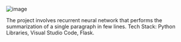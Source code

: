 ![image](https://github.com/smartinternz02/SI-GuidedProject-5370-1630309826/assets/69350058/dd2da12f-aa5d-495e-b7bc-e1a692974e03)

The project involves recurrent neural network that performs the summarization of a single paragraph in few lines. Tech Stack: Python Libraries, Visual Studio Code, Flask.
